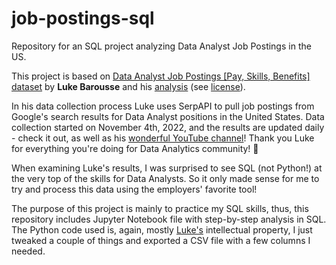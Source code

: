 # job-postings-sql
Repository for an SQL project analyzing Data Analyst Job Postings in the US.

This project is based on [Data Analyst Job Postings [Pay, Skills, Benefits] dataset](https://www.kaggle.com/datasets/lukebarousse/data-analyst-job-postings-google-search?datasetId=2614070&searchQuery=Data+Analyst+Skill+Analysis) by __Luke Barousse__ and his [analysis](https://www.kaggle.com/code/lukebarousse/data-analyst-skill-analysis/notebook) (see [license](https://www.apache.org/licenses/LICENSE-2.0)).  

In his data collection process Luke uses SerpAPI to pull job postings from Google's search results for Data Analyst positions in the United States. Data collection started on November 4th, 2022, and the results are updated daily - check it out, as well as his [wonderful YouTube channel](https://www.youtube.com/@LukeBarousse)! Thank you Luke for everything you're doing for Data Analytics community! 🙌

When examining Luke's results, I was surprised to see SQL (not Python!) at the very top of the skills for Data Analysts. So it only made sense for me to try and process this data using the employers' favorite tool!

The purpose of this project is mainly to practice my SQL skills, thus, this repository includes Jupyter Notebook file with step-by-step analysis in SQL. The Python code used is, again, mostly [Luke's](https://github.com/lukebarousse) intellectual property, I just tweaked a couple of things and exported a CSV file with a few columns I needed.
